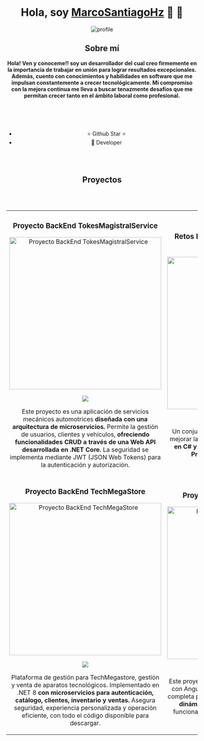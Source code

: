 <div align="center">
  <h1 align="center" class="animate__animated animate__hinge">Hola, soy <a href="#">MarcoSantiagoHz</a> 🤖 👋</h1>
</div>

<div align="center">
  <img src="https://imgur.com/YpotvYv.png" alt="profile">
</div>

<div align="center">
  <h2>Sobre mí</h2>
  <strong>Hola! Ven y conoceme!!
soy un desarrollador del cual creo firmemente en la importancia de trabajar en unión para lograr resultados excepcionales. 
Además, cuento con conocimientos y habilidades en software que me impulsan constantemente a crecer tecnológicamente. 
Mi compromiso con la mejora continua me lleva a buscar tenazmente desafíos que me permitan crecer tanto en el ámbito laboral como profesional.
  </strong>
  
  
  <br>
  <br>
  <br>
  <br>
  <br>
  <ul>
    <li>⭐ Github Star ⭐</li>
    <li>📲 Developer</li>
  </ul>
</div>
  <br>
  <br>
<h2 align="center">Proyectos</h2>
 <br>
  <br>
<table width="100%">
  <tr>
    <td width="50%">
      <h3 align="center">Proyecto BackEnd TokesMagistralService</h3>
      <div align="center">
        <p>
          <a href="https://github.com/MarcoAntonioSantiagoHz/BackMechanicalServiceTMS-" target="_blank">
            <img src="https://imgur.com/KWXhiYT.png" width="400" alt="Proyecto BackEnd TokesMagistralService">
          </a>
        </p>
        <p>
          <a href="https://github.com/MarcoAntonioSantiagoHz/BackMechanicalServiceTMS-" target="_blank">
            <img src="https://img.shields.io/badge/CÓDIGO-ff9?style=for-the-badge&logo=github&logoColor=black">
          </a>
        </p>
        <p>
          Este proyecto es una aplicación de servicios mecánicos automotrices <strong>diseñada con una arquitectura de
            microservicios.</strong> Permite la gestión de usuarios, clientes y vehículos, <strong>ofreciendo
            funcionalidades CRUD a través de una Web API desarrollada en .NET Core.</strong> La seguridad se implementa
          mediante JWT (JSON Web Tokens) para la autenticación y autorización.
        </p>
      </div>
    </td>
    <td width="50%">
      <h3 align="center">Retos Lógica Programación Orientada a Objetos</h3>
      <div align="center">
        <p>
          <a href="https://github.com/MarcoAntonioSantiagoHz/Retos-POO-CSharp-Logica" target="_blank">
            <img src="https://imgur.com/uftmYVB.png" width="400" alt="Retos Lógica POO">
          </a>
        </p>
        <p>
          <a href="https://github.com/MarcoAntonioSantiagoHz/Retos-POO-CSharp-Logica" target="_blank">
            <img src="https://img.shields.io/badge/C%C3%93DIGO-80ffaa?style=for-the-badge&logo=github&logoColor=black">
          </a>
        </p>
        <p>
          Un conjunto de problemas y retos diseñados para mejorar la lógica de programación, <strong>implementados en
          C# y estructurados bajo los principios de la Programación Orientada a Objetos.</strong>
        </p>
      </div>
    </td>
  </tr>
  <tr>
    <td width="50%">
      <h3 align="center">Proyecto BackEnd TechMegaStore</h3>
      <div align="center">
        <p>
          <a href="https://github.com/MarcoAntonioSantiagoHz/BackEndTechMegastore" target="_blank">
            <img src="https://imgur.com/LUc7iWd.png" width="400" alt="Proyecto BackEnd TechMegaStore">
          </a>
        </p>
        <p>
          <a href="https://github.com/MarcoAntonioSantiagoHz/BackEndTechMegastore" target="_blank">
            <img src="https://img.shields.io/badge/CÓDIGO-ff9?style=for-the-badge&logo=github&logoColor=black">
          </a>
        </p>
        <p>
          Plataforma de gestión para TechMegastore, gestión y venta de aparatos tecnológicos. Implementado en .NET 8
          <strong>con microservicios para autenticación, catálogo, clientes, inventario y ventas.</strong> Asegura
          seguridad, experiencia personalizada y operación eficiente, con todo el código disponible para descargar.
        </p>
      </div>
    </td>
    <td width="50%">
      <!-- Aquí puedes colocar el cuarto proyecto si lo tienes -->
     <h3 align="center">Proyecto FrontEnd TechMegaStore</h3>
      <div align="center">
        <p>
          <a href="https://github.com/MarcoAntonioSantiagoHz/FrontEndTechMegastore" target="_blank">
            <img src="https://imgur.com/ASREjs0.png" width="400" alt="Proyecto FrontEnd TechMegaStore">
          </a>
        </p>
        <p>
          <a href="https://github.com/MarcoAntonioSantiagoHz/FrontEndTechMegastore" target="_blank">
            <img src="https://img.shields.io/badge/C%C3%93DIGO-80ffaa?style=for-the-badge&logo=github&logoColor=black">
          </a>
        </p>
        <p>
        Este proyecto es un Sistema de Ventas desarrollado con Angular y TypeScript que ofrece una solución completa para la gestión de ventas.<strong>Con una interfaz dinámica y amigable, .</strong>
       proporciona diversas funcionalidades para optimizar la experiencia del usuario.</p>
      </div>
    </td>
  </tr>
</table>
